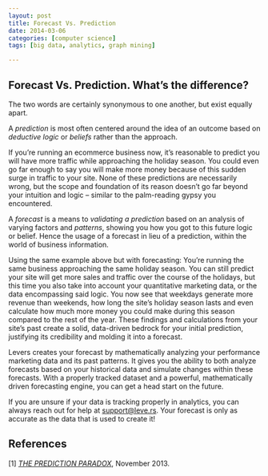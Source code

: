 ```yaml
---
layout: post
title: Forecast Vs. Prediction
date: 2014-03-06
categories: [computer science]
tags: [big data, analytics, graph mining]

---
```



Forecast Vs. Prediction. What’s the difference?
---

The two words are certainly synonymous to one another, but exist equally apart.

A *prediction* is most often centered around the idea of an outcome based on *deductive logic* or *beliefs* rather than the approach.

If you’re running an ecommerce business now, it’s reasonable to predict you will have more traffic while approaching the holiday season. You could even go far enough to say you will make more money because of this sudden surge in traffic to your site. None of these predictions are necessarily wrong, but the scope and foundation of its reason doesn’t go far beyond your intuition and logic – similar to the palm-reading gypsy you encountered.

A *forecast* is a means to *validating a prediction* based on an analysis of varying factors and *patterns*, showing you how you got to this future logic or belief. Hence the usage of a forecast in lieu of a prediction, within the world of business information.

Using the same example above but with forecasting: You’re running the same business approaching the same holiday season. You can still predict your site will get more sales and traffic over the course of the holidays, but this time you also take into account your quantitative marketing data, or the data encompassing said logic. You now see that weekdays generate more revenue than weekends, how long the site’s holiday season lasts and even calculate how much more money you could make during this season compared to the rest of the year. These findings and calculations from your site’s past create a solid, data-driven bedrock for your initial prediction, justifying its credibility and molding it into a forecast.

Levers creates your forecast by mathematically analyzing your performance marketing data and its past patterns. It gives you the ability to both analyze forecasts based on your historical data and simulate changes within these forecasts. With a properly tracked dataset and a powerful, mathematically driven forecasting engine, you can get a head start on the future.

If you are unsure if your data is tracking properly in analytics, you can always reach out for help at support@leve.rs. Your forecast is only as accurate as the data that is used to create it!

References
---
[1] [*THE PREDICTION PARADOX*](http://leve.rs/blog/prediction-vs-forecast/), November 2013.